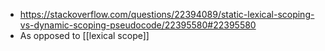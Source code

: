 - https://stackoverflow.com/questions/22394089/static-lexical-scoping-vs-dynamic-scoping-pseudocode/22395580#22395580
- As opposed to [[lexical scope]]
